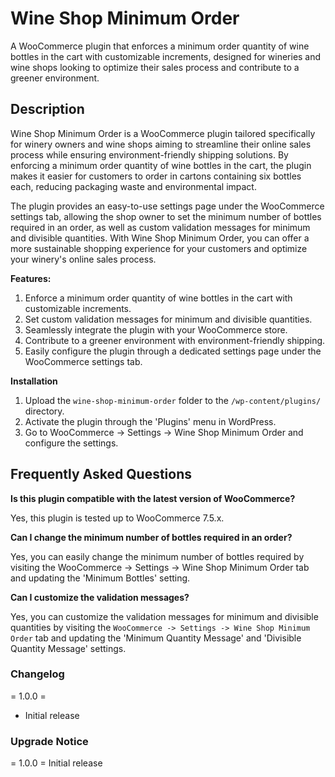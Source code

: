 # Wine Shop Minimum Order
A WooCommerce plugin that enforces a minimum order quantity of wine bottles in the cart with customizable increments, designed for wineries and wine shops looking to optimize their sales process and contribute to a greener environment.

## Description

Wine Shop Minimum Order is a WooCommerce plugin tailored specifically for winery owners and wine shops aiming to streamline their online sales process while ensuring environment-friendly shipping solutions. By enforcing a minimum order quantity of wine bottles in the cart, the plugin makes it easier for customers to order in cartons containing six bottles each, reducing packaging waste and environmental impact.

The plugin provides an easy-to-use settings page under the WooCommerce settings tab, allowing the shop owner to set the minimum number of bottles required in an order, as well as custom validation messages for minimum and divisible quantities. With Wine Shop Minimum Order, you can offer a more sustainable shopping experience for your customers and optimize your winery's online sales process.

**Features:**

1. Enforce a minimum order quantity of wine bottles in the cart with customizable increments.
2. Set custom validation messages for minimum and divisible quantities.
3. Seamlessly integrate the plugin with your WooCommerce store.
4. Contribute to a greener environment with environment-friendly shipping.
5. Easily configure the plugin through a dedicated settings page under the WooCommerce settings tab.

**Installation**

1. Upload the `wine-shop-minimum-order` folder to the `/wp-content/plugins/` directory.
2. Activate the plugin through the 'Plugins' menu in WordPress.
3. Go to WooCommerce -> Settings -> Wine Shop Minimum Order and configure the settings.

## Frequently Asked Questions 

**Is this plugin compatible with the latest version of WooCommerce?**

Yes, this plugin is tested up to WooCommerce 7.5.x.

**Can I change the minimum number of bottles required in an order?**

Yes, you can easily change the minimum number of bottles required by visiting the WooCommerce -> Settings -> Wine Shop Minimum Order tab and updating the 'Minimum Bottles' setting.

**Can I customize the validation messages?**

Yes, you can customize the validation messages for minimum and divisible quantities by visiting the `WooCommerce -> Settings -> Wine Shop Minimum Order` tab and updating the 'Minimum Quantity Message' and 'Divisible Quantity Message' settings.

### Changelog

= 1.0.0 =
* Initial release

### Upgrade Notice

= 1.0.0 =
Initial release
